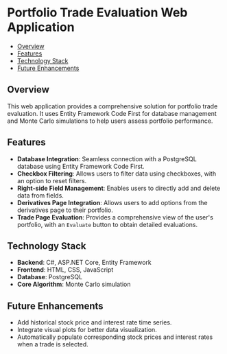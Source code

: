 # Portfolio Trade Evaluation Web Application

- [Overview](#overview)
- [Features](#features)
- [Technology Stack](#technology-stack)
- [Future Enhancements](#future-enhancements)

## Overview
This web application provides a comprehensive solution for portfolio trade evaluation. It uses Entity Framework Code First for database management and Monte Carlo simulations to help users assess portfolio performance.

## Features

  - **Database Integration**: Seamless connection with a PostgreSQL database using Entity Framework Code First.
  - **Checkbox Filtering**: Allows users to filter data using checkboxes, with an option to reset filters.
  - **Right-side Field Management**: Enables users to directly add and delete data from fields.
  - **Derivatives Page Integration**: Allows users to add options from the derivatives page to their portfolio.
  - **Trade Page Evaluation**: Provides a comprehensive view of the user's portfolio, with an `Evaluate` button to obtain detailed evaluations.

## Technology Stack

  - **Backend**: C#, ASP.NET Core, Entity Framework
  - **Frontend**: HTML, CSS, JavaScript
  - **Database**: PostgreSQL
  - **Core Algorithm**: Monte Carlo simulation


## Future Enhancements

  - Add historical stock price and interest rate time series.
  - Integrate visual plots for better data visualization.
  - Automatically populate corresponding stock prices and interest rates when a trade is selected.
